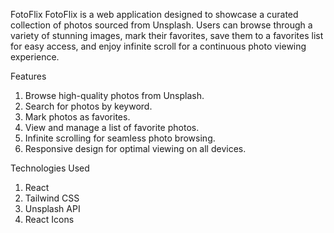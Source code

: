 FotoFlix
FotoFlix is a web application designed to showcase a curated collection of photos sourced from Unsplash. Users can browse through a variety of stunning images, mark their favorites, save them to a favorites list for easy access, and enjoy infinite scroll for a continuous photo viewing experience.

Features
1) Browse high-quality photos from Unsplash.
2) Search for photos by keyword.
3) Mark photos as favorites.
4) View and manage a list of favorite photos.
5) Infinite scrolling for seamless photo browsing.
6) Responsive design for optimal viewing on all devices.

Technologies Used
1) React
2) Tailwind CSS
3) Unsplash API
4) React Icons

